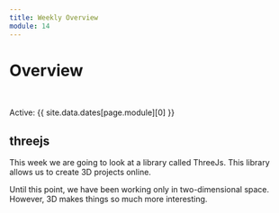 ```yaml
---
title: Weekly Overview
module: 14
---
```


# Overview 


<br />


Active: {{ site.data.dates[page.module][0] }}


## threejs

This week we are going to look at a library called ThreeJs.  This library allows us to create 3D projects online.

Until this point, we have been working only in two-dimensional space. However, 3D makes things so much more interesting.



